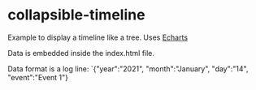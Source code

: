 # collapsible-timeline
Example to display a timeline like a tree.
Uses [Echarts](https://echarts.apache.org/en/index.html)

Data is embedded inside the index.html file.

Data format is a log line: `{"year":"2021", "month":"January", "day":"14", "event":"Event 1"}


